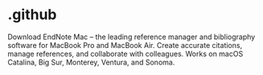 # .github
Download EndNote Mac – the leading reference manager and bibliography software for MacBook Pro and MacBook Air. Create accurate citations, manage references, and collaborate with colleagues. Works on macOS Catalina, Big Sur, Monterey, Ventura, and Sonoma.
